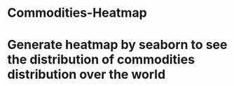 # Commodities-Heatmap

# Generate heatmap by seaborn to see the distribution of commodities distribution over the world
